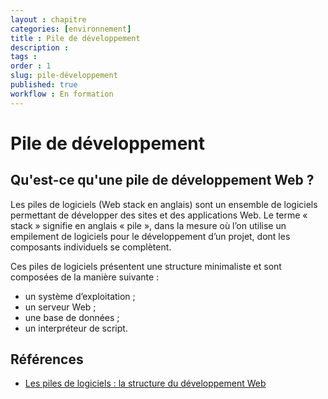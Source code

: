 ```yaml
---
layout : chapitre
categories: [environnement]
title : Pile de développement 
description : 
tags : 
order : 1
slug: pile-développement
published: true
workflow : En formation
---
```



# Pile de développement 

## Qu'est-ce qu'une pile de développement Web ?

Les piles de logiciels (Web stack en anglais) sont un ensemble de logiciels permettant de développer des sites et des applications Web. Le terme « stack » signifie en anglais « pile », dans la mesure où l’on utilise un empilement de logiciels pour le développement d’un projet, dont les composants individuels se complètent. 

Ces piles de logiciels présentent une structure minimaliste et sont composées de la manière suivante :

- un système d’exploitation ;
- un serveur Web ;
- une base de données ;
- un interpréteur de script.
  
## Références 

- [Les piles de logiciels : la structure du développement Web](https://www.ionos.fr/digitalguide/serveur/know-how/les-piles-de-logiciels-quest-ce-que-cest/)